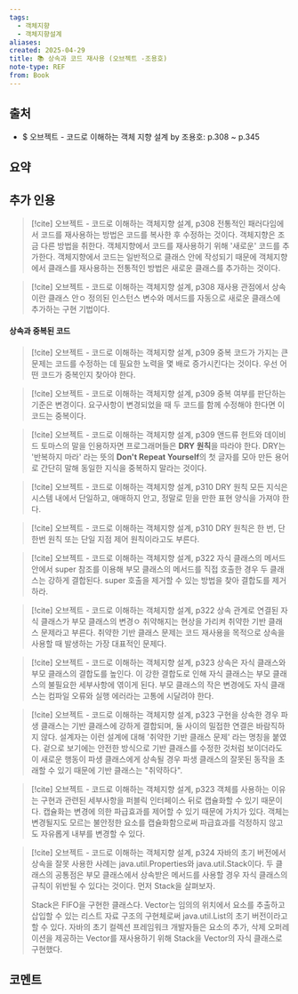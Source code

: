 ```yaml
---
tags:
  - 객체지향
  - 객체지향설계
aliases: 
created: 2025-04-29
title: 📚 상속과 코드 재사용 (오브젝트 -조용호)
note-type: REF
from: Book
---
```


## 출처

- $ 오브젝트 - 코드로 이해하는 객체 지향 설계 by 조용호: p.308 ~ p.345

## 요약

## 추가 인용

>[!cite] 오브젝트 - 코드로 이해하는 객체지향 설계, p308
>전통적인 패러다임에서 코드를 재사용하는 방법은 코드를 복사한 후 수정하는 것이다. 객체지향은 조금 다른 방법을 취한다. 객체지향에서 코드를 재사용하기 위해 '새로운' 코드를 추가한다. 객체지향에서 코드는 일반적으로 클래스 안에 작성되기 때문에 객체지향에서 클래스를 재사용하는 전통적인 방법은 새로운 클래스를 추가하는 것이다.

>[!cite] 오브젝트 - 코드로 이해하는 객체지향 설계, p308
>재사용 관점에서 상속이란 클래스 안ㅇ 정의된 인스턴스 변수와 메서드를 자동으로 새로운 클래스에 추가하는 구현 기법이다.

#### 상속과 중복된 코드

>[!cite] 오브젝트 - 코드로 이해하는 객체지향 설계, p309
>중복 코드가 가지는 큰 문제는 코드를 수정하는 데 필요한 노력을 몇 배로 증가시킨다는 것이다. 우선 어떤 코드가 중복인지 찾아야 한다. 

>[!cite] 오브젝트 - 코드로 이해하는 객체지향 설계, p309
>중복 여부를 판단하는 기준은 변경이다. 요구사항이 변경되었을 때 두 코드를 함께 수정해야 한다면 이 코드는 중복이다.

>[!cite] 오브젝트 - 코드로 이해하는 객체지향 설계, p309
>앤드류 헌트와 데이비드 토마스의 말을 인용하자면 프로그래머들은 **DRY 원칙**을 따라야 한다. DRY는 '반복하지 마라' 라는 뜻의 **Don't Repeat Yourself**의 첫 글자를 모아 만든 용어로 간단히 말해 동일한 지식을 중복하지 말라는 것이다.

>[!cite] 오브젝트 - 코드로 이해하는 객체지향 설계, p310
>DRY 원칙
>모든 지식은 시스템 내에서 단일하고, 애매하지 안고, 정말로 믿을 만한 표현 양식을 가져야 한다.

>[!cite] 오브젝트 - 코드로 이해하는 객체지향 설계, p310
>DRY 원칙은 한 번, 단 한번 원칙 또는 단일 지점 제어 원칙이라고도 부른다.


>[!cite] 오브젝트 - 코드로 이해하는 객체지향 설계, p322
>자식 클래스의 메서드 안에서 super 참조를 이용해 부모 클래스의 메서드를 직접 호출한 경우 두 클래스는 강하게 결합된다. super 호출을 제거할 수 있는 방법을 찾아 결합도를 제거하라.


>[!cite] 오브젝트 - 코드로 이해하는 객체지향 설계, p322
>상속 관계로 연결된 자식 클래스가 부모 클래스의 변경ㅇ 취약해지는 현상을 가리켜 취약한 기반 클래스 문제라고 부른다. 취약한 기반 클래스 문제는 코드 재사용을 목적으로 상속을 사용할 때 발생하는 가장 대표적인 문제다.

>[!cite] 오브젝트 - 코드로 이해하는 객체지향 설계, p323
> 상속은 자식 클래스와 부모 클래스의 결합도를 높인다. 이 강한 결합도로 인해 자식 클래스는 부모 클래스의 불필요한 세부사항에 엮이게 된다. 부모 클래스의 작은 변경에도 자식 클래스는 컴파일 오류와 실행 에러라는 고통에 시달려야 한다.


>[!cite] 오브젝트 - 코드로 이해하는 객체지향 설계, p323
>구현을 상속한 경우 파생 클래스는 기반 클래스에 강하게 결합되며, 둘 사이의 밀접한 연결은 바람직하지 않다. 설계자는 이런 설계에 대해 '취약한 기반 클래스 문제' 라는 명칭을 붙였다. 겉으로 보기에는 안전한 방식으로 기반 클래스를 수정한 것처럼 보이더라도 이 새로운 행동이 파생 클래스에게 상속될 경우 파생 클래스의 잘못된 동작을 초래할 수 있기 때문에 기반 클래스는 "취약하다". 

>[!cite] 오브젝트 - 코드로 이해하는 객체지향 설계, p323
>객체를 사용하는 이유는 구현과 관련된 세부사항을 퍼블릭 인터페이스 뒤로 캡슐화할 수 있기 때문이다. 캡슐화는 변경에 의한 파급효과를 제어할 수 있기 때문에 가치가 있다. 객체는 변경될지도 모르는 불안정한 요소를 캡슐화함으로써 파급효과를 걱정하지 않고도 자유롭게 내부를 변경할 수 있다.

>[!cite] 오브젝트 - 코드로 이해하는 객체지향 설계, p324
>자바의 초기 버전에서 상속을 잘못 사용한 사례는 java.util.Properties와 java.util.Stack이다. 두 클래스의 공통점은 부모 클래스에서 상속받은 메서드를 사용할 경우 자식 클래스의 규칙이 위반될 수 있다는 것이다. 먼저 Stack을 살펴보자.
>
>Stack은 FIFO을 구현한 클래스다. Vector는 임의의 위치에서 요소를 추출하고 삽입할 수 있는 리스트 자료 구조의 구현체로써 java.util.List의 초기 버전이라고 할 수 있다. 자바의 초기 컬렉션 프레임워크 개발자들은 요소의 추가, 삭제 오퍼레이션을 제공하는 Vector를 재사용하기 위해 Stack을 Vector의 자식 클래스로 구현했다.
>
>


## 코멘트